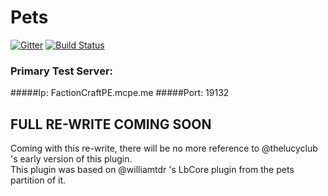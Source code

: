# Pets
[![Gitter](https://badges.gitter.im/LostTeam/Pets.svg)](https://gitter.im/LostTeam/Pets?utm_source=badge&utm_medium=badge&utm_campaign=pr-badge)
[![Build Status](http://74.141.54.178:8080/job/Pets%20Plugin/badge/icon)](http://74.141.54.178:8080/job/Pets%20Plugin/)
### Primary Test Server:
#####Ip: FactionCraftPE.mcpe.me
#####Port: 19132
## FULL RE-WRITE COMING SOON
Coming with this re-write, there will be no more reference to @thelucyclub 's early version of this plugin.
<br>
This plugin was based on @williamtdr 's LbCore plugin from the pets partition of it.